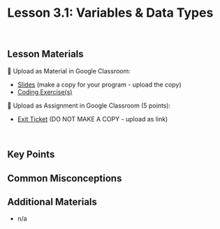 # Lesson 3.1: Variables & Data Types

<br>

## Lesson Materials

📖 Upload as Material in Google Classroom:
- [Slides](https://docs.google.com/presentation/d/1vBp0_Bb3_uZpoamXQ837B0UuxHvrK0SvDexiBNEuJcs/edit?usp=sharing) (make a copy for your program - upload the copy)
- [Coding Exercise(s)](https://github.com/itscodenation/int-u3l1-23-24-student-exercises)

📝 Upload as Assignment in Google Classroom (5 points):
- [Exit Ticket](https://forms.gle/CDbWspR5KUnRSrc9A) (DO NOT MAKE A COPY - upload as link)

<br>


## Key Points




## Common Misconceptions



## Additional Materials
- n/a
